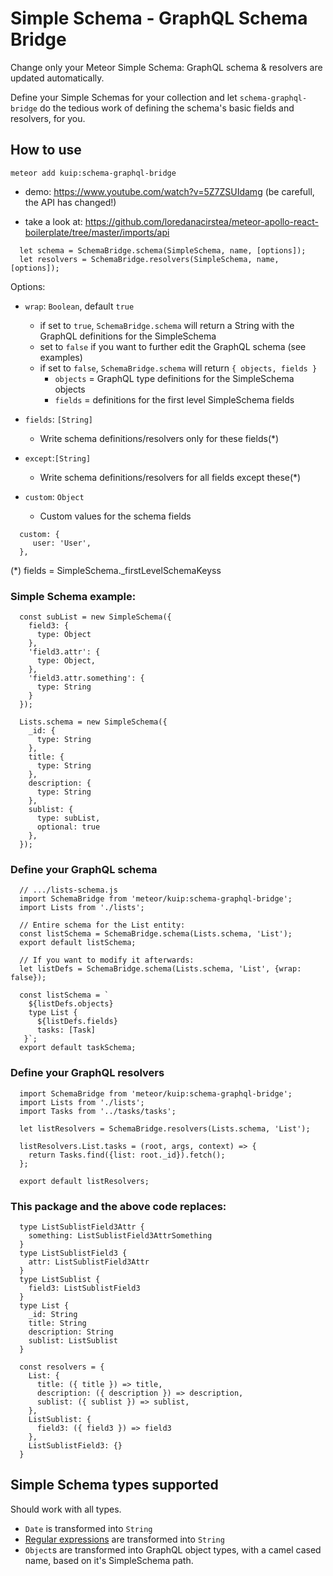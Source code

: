 # Simple Schema - GraphQL Schema Bridge

Change only your Meteor Simple Schema: GraphQL schema & resolvers are updated automatically.

Define your Simple Schemas for your collection and let `schema-graphql-bridge` do the tedious work of defining the schema's basic fields and resolvers, for you.

## How to use

`meteor add kuip:schema-graphql-bridge`

- demo: https://www.youtube.com/watch?v=5Z7ZSUIdamg (be carefull, the API has changed!)

- take a look at: https://github.com/loredanacirstea/meteor-apollo-react-boilerplate/tree/master/imports/api

```
  let schema = SchemaBridge.schema(SimpleSchema, name, [options]);
  let resolvers = SchemaBridge.resolvers(SimpleSchema, name, [options]);

```

Options:

- `wrap`: `Boolean`, default `true`
  - if set to `true`, `SchemaBridge.schema` will return a String with the GraphQL definitions for the SimpleSchema
  - set to `false` if you want to further edit the GraphQL schema (see examples)
  - if set to `false`, `SchemaBridge.schema` will return `{ objects, fields }`
      - `objects` = GraphQL type definitions for the SimpleSchema objects
      - `fields` = definitions for the first level SimpleSchema fields

- `fields`: `[String]`
  - Write schema definitions/resolvers only for these fields(*)

- `except`:`[String]`
  - Write schema definitions/resolvers for all fields except these(*)
  
- `custom`: `Object`
  - Custom values for the schema fields

```
  custom: {
     user: 'User',
  },
```

(*) fields = SimpleSchema._firstLevelSchemaKeyss


### Simple Schema example:

```
  const subList = new SimpleSchema({
    field3: {
      type: Object
    },
    'field3.attr': {
      type: Object,
    },
    'field3.attr.something': {
      type: String
    }
  });

  Lists.schema = new SimpleSchema({
    _id: {
      type: String
    },
    title: { 
      type: String 
    },
    description: { 
      type: String 
    },
    sublist: {
      type: subList,
      optional: true
    },
  });

```

### Define your GraphQL schema

```
  // .../lists-schema.js
  import SchemaBridge from 'meteor/kuip:schema-graphql-bridge';
  import Lists from './lists';

  // Entire schema for the List entity:
  const listSchema = SchemaBridge.schema(Lists.schema, 'List');
  export default listSchema;

  // If you want to modify it afterwards:
  let listDefs = SchemaBridge.schema(Lists.schema, 'List', {wrap: false});

  const listSchema = `
    ${listDefs.objects}
    type List {
      ${listDefs.fields}
      tasks: [Task]
   }`;
  export default taskSchema;

```

### Define your GraphQL resolvers

```
  import SchemaBridge from 'meteor/kuip:schema-graphql-bridge';
  import Lists from './lists';
  import Tasks from '../tasks/tasks';

  let listResolvers = SchemaBridge.resolvers(Lists.schema, 'List');

  listResolvers.List.tasks = (root, args, context) => {
    return Tasks.find({list: root._id}).fetch();
  };

  export default listResolvers;
```

### This package and the above code replaces:

```
  type ListSublistField3Attr {
    something: ListSublistField3AttrSomething
  }
  type ListSublistField3 {
    attr: ListSublistField3Attr
  }
  type ListSublist {
    field3: ListSublistField3
  }
  type List {
    _id: String
    title: String 
    description: String 
    sublist: ListSublist
  }

```

```
  const resolvers = {
    List: {
      title: ({ title }) => title,
      description: ({ description }) => description,
      sublist: ({ sublist }) => sublist,
    },
    ListSublist: {
      field3: ({ field3 }) => field3
    },
    ListSublistField3: {}
  }
```

## Simple Schema types supported

Should work with all types.

- `Date` is transformed into `String`
- [Regular expressions](https://github.com/aldeed/node-simple-schema#regex) are transformed into `String`
- `Object`s are transformed into GraphQL object types, with a camel cased name, based on it's SimpleSchema path.

